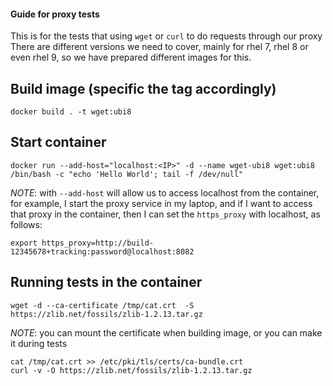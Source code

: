 #### Guide for proxy tests

This is for the tests that using `wget` or `curl` to do requests through our proxy
There are different versions we need to cover, mainly for rhel 7, rhel 8 or even rhel 9, so we have prepared different images for this. 

## Build image (specific the tag accordingly)
`docker build . -t wget:ubi8` 

## Start container
```
docker run --add-host="localhost:<IP>" -d --name wget-ubi8 wget:ubi8 /bin/bash -c "echo 'Hello World'; tail -f /dev/null"
```

_NOTE_: with `--add-host` will allow us to access localhost from the container, for example, I start the proxy service in my laptop, and if I want to access that proxy
in the container, then I can set the `https_proxy` with localhost, as follows:
```
export https_proxy=http://build-12345678+tracking:password@localhost:8082
```

## Running tests in the container
```
wget -d --ca-certificate /tmp/cat.crt  -S https://zlib.net/fossils/zlib-1.2.13.tar.gz
```

_NOTE_: you can mount the certificate when building image, or you can make it during tests

```
cat /tmp/cat.crt >> /etc/pki/tls/certs/ca-bundle.crt
curl -v -O https://zlib.net/fossils/zlib-1.2.13.tar.gz
```
